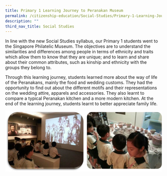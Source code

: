 ```yaml
---
title: Primary 1 Learning Journey to Peranakan Museum
permalink: /citizenship-education/Social-Studies/Primary-1-Learning-Journey-to-Peranakan-Museum/
description: ""
third_nav_title: Social Studies
---
```

In line with the new Social Studies syllabus, our Primary 1 students went to the Singapore Philatelic Museum. The objectives are to understand the similarities and differences among people in terms of ethnicity and traits which allow them to know that they are unique; and to learn and share about their common attributes, such as kinship and ethnicity with the groups they belong to.

  

Through this learning journey, students learned more about the way of life of the Peranakans, mainly the food and wedding customs. They had the opportunity to find out about the different motifs and their representations on the wedding attire, apparels and accessories. They also learnt to compare a typical Peranakan kitchen and a more modern kitchen. At the end of the learning journey, students learnt to better appreciate family life.

![](/images/ssp1.jpeg)